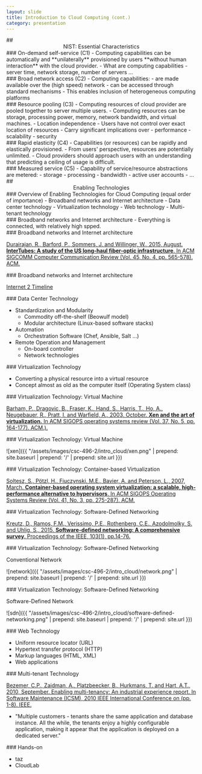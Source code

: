 ```yaml
---
layout: slide
title: Introduction to Cloud Computing (cont.)
category: presentation
---
```


<section data-markdown>
## <center> NIST: Essential Characteristics </center>
</section>

<section data-markdown>
### On-demand self-service (C1)
- Computing capabilities can be automatically and **unilaterally** provisioned by users **without human interaction** with the cloud provider.
- What are computing capabilities
  - server time, network storage, number of servers ...
</section>

<section data-markdown>
### Broad network access (C2)
- Computing capabilities:
  - are made available over the (high speed) network
  - can be accessed through standard mechanisms
- This enables inclusion of heterogeneous computing platforms
</section>

<section data-markdown>
### Resource pooling (C3)
- Computing resources of cloud provider are pooled together to server multiple users.
- Computing resources can be storage, processing power, memory, network bandwidth, and virtual machines.
- Location independence
  - Users have not control over exact location of resources
- Carry significant implications over
  - performance
  - scalability
  - security
</section>

<section data-markdown>
### Rapid elasticity (C4)
- Capabilities (or resources) can be rapidly and elastically provisioned.
- From users' perspective, resources are potentially unlimited.
- Cloud providers should approach users with an understanding that predicting a ceiling of usage is difficult.
</section>

<section data-markdown>
### Measured service (C5)
- Capability of service/resource abstractions are metered:
  - storage
  - processing
  - bandwidth
  - active user accounts
  - ...
</section>

<section data-markdown>
## <center> Enabling Technologies </center>
</section>

<section data-markdown>
### Overview of Enabling Technologies for Cloud Computing (equal order of importance)
- Broadband networks and Internet architecture
- Data center technology
- Virtualization technology
- Web technology
- Multi-tenant technology
</section>


<section data-markdown>
### Broadband networks and Internet architecture
- Everything is connected, with relatively high spped. 
</section>

<section data-markdown>
### Broadband networks and Internet architecture

[Durairajan, R., Barford, P., Sommers, J. and Willinger, W., 2015, August. **InterTubes: A study of the US long-haul fiber-optic infrastructure**. In ACM SIGCOMM Computer Communication Review (Vol. 45, No. 4, pp. 565-578). ACM.](https://conferences.sigcomm.org/sigcomm/2015/pdf/papers/p565.pdf)

</section>

<section data-markdown>
### Broadband networks and Internet architecture

[Internet 2 Timeline](https://www.internet2.edu/about-us/internet2-community-timeline/)

</section>

<section data-markdown>
### Data Center Technology

- Standardization and Modularity
  - Commodity off-the-shelf (Beowulf model)
  - Modular architecture (Linux-based software stacks)
- Automation
  - Orchestration Software (Chef, Ansible, Salt ...)
- Remote Operation and Management
  - On-board controller
  - Network technologies
</section>

<section data-markdown>
### Virtualization Technology

- Converting a physical resource into a virtual resource
- Concept almost as old as the computer itself (Operating System class)

</section>

<section data-markdown>
### Virtualization Technology: Virtual Machine

[Barham, P., Dragovic, B., Fraser, K., Hand, S., Harris, T., Ho, A., Neugebauer, R., Pratt, I. and Warfield, A., 2003, October. **Xen and the art of virtualization.** In ACM SIGOPS operating systems review (Vol. 37, No. 5, pp. 164-177). ACM.).](http://users.ece.cmu.edu/~dawnsong/teaching/s04/papers/xen-sosp.pdf)

</section>

<section data-markdown>
### Virtualization Technology: Virtual Machine

![xen]({{ "/assets/images/csc-496-2/intro_cloud/xen.png" | prepend: site.baseurl | prepend: '/' | prepend: site.url }})

</section>

<section data-markdown>
### Virtualization Technology: Container-based Virtualization

[Soltesz, S., Pötzl, H., Fiuczynski, M.E., Bavier, A. and Peterson, L., 2007, March. **Container-based operating system virtualization: a scalable, high-performance alternative to hypervisors**. In ACM SIGOPS Operating Systems Review (Vol. 41, No. 3, pp. 275-287). ACM.](http://www.cs.toronto.edu/~demke/2227/S.14/Papers/p275-soltesz.pdf)

</section>


<section data-markdown>
### Virtualization Technology: Software-Defined Networking

[Kreutz, D., Ramos, F.M., Verissimo, P.E., Rothenberg, C.E., Azodolmolky, S. and Uhlig, S., 2015. **Software-defined networking: A comprehensive survey**. Proceedings of the IEEE, 103(1), pp.14-76.](https://arxiv.org/pdf/1406.0440)
</section>

<section data-markdown>
### Virtualization Technology: Software-Defined Networking

Conventional Network

![network]({{ "/assets/images/csc-496-2/intro_cloud/network.png" | prepend: site.baseurl | prepend: '/' | prepend: site.url }})

</section>

<section data-markdown>
### Virtualization Technology: Software-Defined Networking

Software-Defined Network

![sdn]({{ "/assets/images/csc-496-2/intro_cloud/software-defined-networking.png" | prepend: site.baseurl | prepend: '/' | prepend: site.url }})

</section>

<section data-markdown>
### Web Technology

- Uniform resource locator (URL)
- Hypertext transfer protocol (HTTP)
- Markup languages (HTML, XML)
- Web applications

</section>

<section data-markdown>
### Multi-tenant Technology

[Bezemer, C.P., Zaidman, A., Platzbeecker, B., Hurkmans, T. and Hart, A.T., 2010, September. Enabling multi-tenancy: An industrial experience report. In Software Maintenance (ICSM), 2010 IEEE International Conference on (pp. 1-8). IEEE.](http://citeseerx.ist.psu.edu/viewdoc/download?doi=10.1.1.176.8005&rep=rep1&type=pdf)

- "Multiple customers - tenants share the same application and database instance. All the while, the tenants enjoy a highly configurable application, making it appear that the application is deployed on a dedicated server."
</section>

<section data-markdown>
### Hands-on

- taz
- CloudLab

</section>

